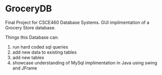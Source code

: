 # GroceryDB
Final Project for CSCE460 Database Systems.
GUI implimentation of a Grocery Store database. 

Things this Database can:
  1. run hard coded sql queries
  2. add new data to existing tables
  3. add new tables
  4. showcase understanding of MySql implimentation in Java using swing and JFrame
  
